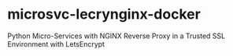 # microsvc-lecrynginx-docker
Python Micro-Services with NGINX Reverse Proxy in a Trusted SSL Environment with LetsEncrypt
